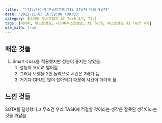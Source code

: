 ```yaml
---
title:  "[TIL/네이버 부스트캠프]TIL 34일차 대회 9일차"
date: '2022-11-03 16:59:00 +09:00'
category: [네이버 부스트캠프 AI Tech 4기, TIL]
tags: [네이버, 부스트캠프, 네이버부스트캠프, AI Tech, 부스트캠프 AI Tech 4기]
use_math: true
---
```

## 배운 것들
1. Smart-Loss를 적용했지만 성능이 좋지는 않았음.
   1. 성능이 오히려 떨어짐
   2. 그러나 모델을 2번 돌리므로 시간은 2배가 듬
   3. 거기다 GPU도 많이 잡아먹기 때문에 시간이 더더욱 듦

## 느낀 것들
SOTA를 달성했다고 무조건 우리 TASK에 적절할 것이라는 생각은 잘못된 생각이라는 것을 깨달음